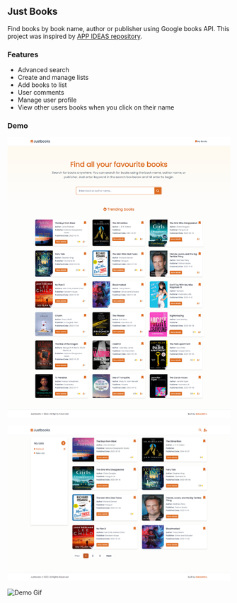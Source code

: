## Just Books

Find books by book name, author or publisher using Google books API. This project was inspired by [APP IDEAS repository](https://github.com/florinpop17/app-ideas).

### Features

- Advanced search
- Create and manage lists
- Add books to list
- User comments
- Manage user profile
- View other users books when you click on their name

### Demo

![Demo Image](https://raw.githubusercontent.com/babadinho/just-books/main/client/public/just-books.png)

![Demo Image2](https://raw.githubusercontent.com/babadinho/just-books/main/client/public/just-books-mylist.png)

![Demo Gif](https://github.com/Babadinho/just-books/raw/main/client/public/Just-books.gif)

